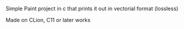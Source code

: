 Simple Paint project in c that prints it out in vectorial format (lossless)

Made on CLion, C11 or later works

